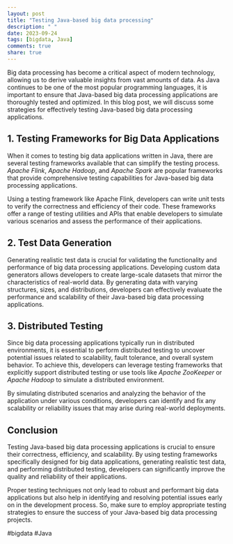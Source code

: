 ```yaml
---
layout: post
title: "Testing Java-based big data processing"
description: " "
date: 2023-09-24
tags: [bigdata, Java]
comments: true
share: true
---
```


Big data processing has become a critical aspect of modern technology, allowing us to derive valuable insights from vast amounts of data. As Java continues to be one of the most popular programming languages, it is important to ensure that Java-based big data processing applications are thoroughly tested and optimized. In this blog post, we will discuss some strategies for effectively testing Java-based big data processing applications.

## 1. Testing Frameworks for Big Data Applications

When it comes to testing big data applications written in Java, there are several testing frameworks available that can simplify the testing process. *Apache Flink*, *Apache Hadoop*, and *Apache Spark* are popular frameworks that provide comprehensive testing capabilities for Java-based big data processing applications.

Using a testing framework like Apache Flink, developers can write unit tests to verify the correctness and efficiency of their code. These frameworks offer a range of testing utilities and APIs that enable developers to simulate various scenarios and assess the performance of their applications.

## 2. Test Data Generation

Generating realistic test data is crucial for validating the functionality and performance of big data processing applications. Developing custom data generators allows developers to create large-scale datasets that mirror the characteristics of real-world data. By generating data with varying structures, sizes, and distributions, developers can effectively evaluate the performance and scalability of their Java-based big data processing applications.

## 3. Distributed Testing

Since big data processing applications typically run in distributed environments, it is essential to perform distributed testing to uncover potential issues related to scalability, fault tolerance, and overall system behavior. To achieve this, developers can leverage testing frameworks that explicitly support distributed testing or use tools like *Apache ZooKeeper* or *Apache Hadoop* to simulate a distributed environment.

By simulating distributed scenarios and analyzing the behavior of the application under various conditions, developers can identify and fix any scalability or reliability issues that may arise during real-world deployments.

## Conclusion

Testing Java-based big data processing applications is crucial to ensure their correctness, efficiency, and scalability. By using testing frameworks specifically designed for big data applications, generating realistic test data, and performing distributed testing, developers can significantly improve the quality and reliability of their applications.

Proper testing techniques not only lead to robust and performant big data applications but also help in identifying and resolving potential issues early on in the development process. So, make sure to employ appropriate testing strategies to ensure the success of your Java-based big data processing projects.

#bigdata #Java